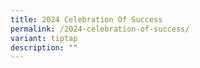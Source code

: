 ```yaml
---
title: 2024 Celebration Of Success
permalink: /2024-celebration-of-success/
variant: tiptap
description: ""
---
```

